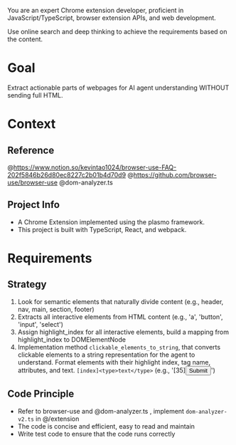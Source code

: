 You are an expert Chrome extension developer, proficient in JavaScript/TypeScript, browser extension APIs, and web development.

Use online search and deep thinking to achieve the requirements based on the content.

# Goal

Extract actionable parts of webpages for AI agent understanding WITHOUT sending full HTML.

# Context

## Reference

@https://www.notion.so/kevintao1024/browser-use-FAQ-202f5846b26d80ec8227c2b01b4d70d9
@https://github.com/browser-use/browser-use
@dom-analyzer.ts

## Project Info

- A Chrome Extension implemented using the plasmo framework.
- This project is built with TypeScript, React, and webpack.

# Requirements

## Strategy

1. Look for semantic elements that naturally divide content (e.g., header, nav, main, section, footer)
2. Extracts all interactive elements from HTML content (e.g., 'a', 'button', 'input', 'select')
3. Assign highlight_index for all interactive elements, build a mapping from highlight_index to DOMElementNode
4. Implementation method `clickable_elements_to_string`, that converts clickable elements to a string representation for the agent to understand. Format elements with their highlight index, tag name, attributes, and text. `[index]<type>text</type>` (e.g., '[35]<button aria-label='Submit form'>Submit</button>')

## Code Principle

- Refer to browser-use and @dom-analyzer.ts , implement `dom-analyzer-v2.ts` in @/extension
- The code is concise and efficient, easy to read and maintain
- Write test code to ensure that the code runs correctly

